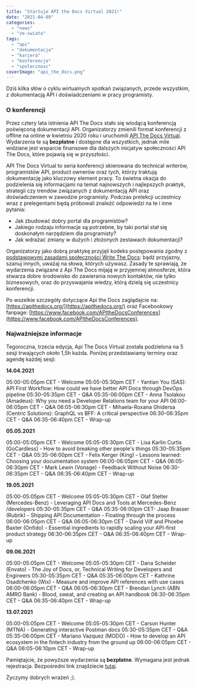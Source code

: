 ```yaml
---
title: "Startuje API the Docs Virtual 2021!"
date: "2021-04-09"
categories: 
  - "news"
  - "ze-swiata"
tags: 
  - "api"
  - "dokumentacja"
  - "kariera"
  - "konferencje"
  - "spolecznosc"
coverImage: "api_the_docs.png"
---
```


Dziś kilka słów o cyklu wirtualnych spotkań związanych, przede wszystkim, z dokumentacją API i doświadczeniami w pracy programisty.

### O konferencji

Przez cztery lata istnienia API The Docs stało się wiodącą konferencją poświęconą dokumentacji API. Organizatorzy zmienili format konferencji z offline na online w kwietniu 2020 roku i uruchomili [API The Docs Virtual](https://apithedocs.org/virtual-2021). Wydarzenia te są **bezpłatne** i dostępne dla wszystkich, jednak mile widziane jest wsparcie finansowe dla dalszych inicjatyw społeczności API The Docs, które pojawią się w przyszłości.

API The Docs Virtual to seria konferencji skierowana do technical writerów, programistów API, product ownerów oraz tych, którzy traktują dokumentację jako kluczowy element pracy. To świetna okazja do podzielenia się informacjami na temat najnowszych i najlepszych praktyk, strategii czy trendów związanych z dokumentacją API oraz doświadczeniem w zawodzie programisty. Podczas prelekcji uczestnicy wraz z prelegentami będą próbowali znaleźć odpowiedzi na te i inne pytania:

- Jak zbudować dobry portal dla programistów?
- Jakiego rodzaju informacje są potrzebne, by taki portal stał się doskonałym narzędziem dla programisty?
- Jak wdrażać zmiany w dużych i złożonych zestawach dokumentacji?

Organizatorzy jako dobrą praktykę przyjęli kodeks postępowania zgodny z [podstawowymi zasadami społeczności Write The Docs](https://www.writethedocs.org/code-of-conduct/): bądź przyjazny, szanuj innych, uważaj na słowa, których używasz. Zasady te sprawiają, że wydarzenia związane z Api The Docs mijają w przyjemnej atmosferze, która stwarza dobre środowisko do zawierania nowych kontaktów, nie tylko biznesowych, oraz do przyswajania wiedzy, którą dzielą się uczestnicy konferencji.

Po wszelkie szczegóły dotyczące Api the Docs zaglądajcie na: [https://apithedocs.org/](https://apithedocs.org/) oraz Facebookowy fanpage: [https://www.facebook.com/APItheDocsConferences](https://www.facebook.com/APItheDocsConferences).

### Najważniejsze informacje

Tegoroczna, trzecia edycja, Api The Docs Virtual została podzielona na 5 sesji trwających około 1,5h każda. Poniżej przedstawiamy terminy oraz agendę każdej sesji:

**14.04.2021**

05:00-05:05pm CET - Welcome 05:05-05:30pm CET - Yantian You (SAS): API First Workflow: How could we have better API Docs through DevOps pipeline 05:30-05:35pm CET - Q&A 05:35-06:00pm CET - Anna Tsolakou (Amadeus): Why you need a Developer Relations team for your API 06:00-06:05pm CET - Q&A 06:05-06:30pm CET - Mihaela-Roxana Ghidersa (Centric Solutions): GraphQL vs BFF: A critical perspective 06:30-06:35pm CET - Q&A 06:35-06:40pm CET - Wrap-up

**05.05.2021**

05:00-05:05pm CET - Welcome 05:05-05:30pm CET - Lisa Karlin Curtis (GoCardless) - How to avoid breaking other people's things 05:30-05:35pm CET - Q&A 05:35-06:00pm CET - Felix Kerger (King) - Lessons learned: Choosing your documentation system 06:00-06:05pm CET - Q&A 06:05-06:30pm CET - Mark Lewin (Vonage) - Feedback Without Noise 06:30-06:35pm CET - Q&A 06:35-06:40pm CET - Wrap-up

**19.05.2021**

05:00-05:05pm CET - Welcome 05:05-05:30pm CET - Olaf Stelter (Mercedes-Benz) - Leveraging API Docs and Tools at Mercedes-Benz /developers 05:30-05:35pm CET - Q&A 05:35-06:00pm CET- Jaap Brasser (Rubrik) - Shipping API Documentation - Floating through the process 06:00-06:05pm CET - Q&A 06:05-06:30pm CET - David Vilf and Phoebe Baxter (Onfido) - Essential ingredients to rapidly scaling your API-first product strategy 06:30-06:35pm CET - Q&A 06:35-06:40pm CET - Wrap-up

**09.06.2021**

05:00-05:05pm CET - Welcome 05:05-05:30pm CET - Dana Scheider (Envato) - The Joy of Docs, or, Technical Writing for Developers and Engineers 05:30-05:35pm CET - Q&A 05:35-06:00pm CET - Kathrine Osadchenko (Wix) - Measure and improve API references with use cases 06:00-06:05pm CET - Q&A 06:05-06:30pm CET - Brendan Lynch (ABN AMRO Bank) - Blood, sweat, and creating an API handbook 06:30-06:35pm CET - Q&A 06:35-06:40pm CET - Wrap-up

**13.07.2021**

05:00-05:05pm CET - Welcome 05:05-05:30pm CET - Carson Hunter (MTNA) - Generating interactive Postman docs 05:30-05:35pm CET - Q&A 05:35-06:00pm CET - Mariano Vazquez (MODO) - How to develop an API ecosystem in the fintech industry from the ground up 06:00-06:05pm CET - Q&A 06:05-06:10pm CET - Wrap-up

Pamiętajcie, że powyższe wydarzenia są **bezpłatne**. Wymagana jest jednak rejestracja. Bezpośredni link znajdziecie [tutaj](https://www.eventbrite.com/e/api-the-docs-virtual-2021-season-3-tickets-138265358409).

Życzymy dobrych wrażeń ;).
